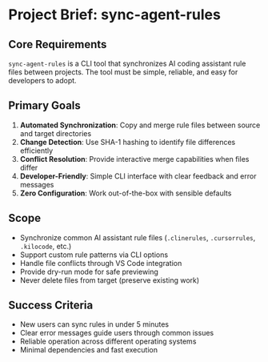 # Project Brief: sync-agent-rules

## Core Requirements

`sync-agent-rules` is a CLI tool that synchronizes AI coding assistant rule files between projects. The tool must be simple, reliable, and easy for developers to adopt.

## Primary Goals

1. **Automated Synchronization**: Copy and merge rule files between source and target directories
2. **Change Detection**: Use SHA-1 hashing to identify file differences efficiently
3. **Conflict Resolution**: Provide interactive merge capabilities when files differ
4. **Developer-Friendly**: Simple CLI interface with clear feedback and error messages
5. **Zero Configuration**: Work out-of-the-box with sensible defaults

## Scope

- Synchronize common AI assistant rule files (`.clinerules`, `.cursorrules`, `.kilocode`, etc.)
- Support custom rule patterns via CLI options
- Handle file conflicts through VS Code integration
- Provide dry-run mode for safe previewing
- Never delete files from target (preserve existing work)

## Success Criteria

- New users can sync rules in under 5 minutes
- Clear error messages guide users through common issues
- Reliable operation across different operating systems
- Minimal dependencies and fast execution
